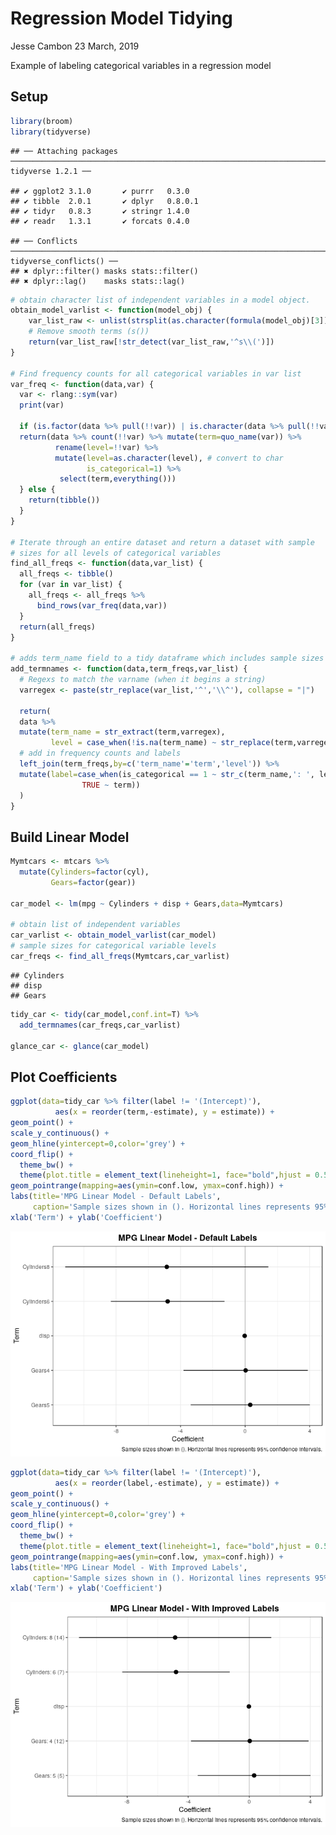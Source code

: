 Regression Model Tidying
================
Jesse Cambon
23 March, 2019

Example of labeling categorical variables in a regression model

## Setup

``` r
library(broom)
library(tidyverse)
```

    ## ── Attaching packages ───────────────────────────────────────────────────────────────────────────────────────── tidyverse 1.2.1 ──

    ## ✔ ggplot2 3.1.0       ✔ purrr   0.3.0  
    ## ✔ tibble  2.0.1       ✔ dplyr   0.8.0.1
    ## ✔ tidyr   0.8.3       ✔ stringr 1.4.0  
    ## ✔ readr   1.3.1       ✔ forcats 0.4.0

    ## ── Conflicts ──────────────────────────────────────────────────────────────────────────────────────────── tidyverse_conflicts() ──
    ## ✖ dplyr::filter() masks stats::filter()
    ## ✖ dplyr::lag()    masks stats::lag()

``` r
# obtain character list of independent variables in a model object. 
obtain_model_varlist <- function(model_obj) {
    var_list_raw <- unlist(strsplit(as.character(formula(model_obj)[3]),split=' \\+ '))
    # Remove smooth terms (s())
    return(var_list_raw[!str_detect(var_list_raw,'^s\\(')])
}

# Find frequency counts for all categorical variables in var list
var_freq <- function(data,var) {
  var <- rlang::sym(var)
  print(var)

  if (is.factor(data %>% pull(!!var)) | is.character(data %>% pull(!!var))) {
  return(data %>% count(!!var) %>% mutate(term=quo_name(var)) %>%
          rename(level=!!var) %>%
          mutate(level=as.character(level), # convert to char
                 is_categorical=1) %>%
           select(term,everything()))
  } else {
    return(tibble())
  }
}

# Iterate through an entire dataset and return a dataset with sample
# sizes for all levels of categorical variables
find_all_freqs <- function(data,var_list) {
  all_freqs <- tibble()
  for (var in var_list) {
    all_freqs <- all_freqs %>%
      bind_rows(var_freq(data,var))
  }
  return(all_freqs)
}

# adds term_name field to a tidy dataframe which includes sample sizes
add_termnames <- function(data,term_freqs,var_list) {
  # Regexs to match the varname (when it begins a string)
  varregex <- paste(str_replace(var_list,'^','\\^'), collapse = "|")

  return(
  data %>%
  mutate(term_name = str_extract(term,varregex),
         level = case_when(!is.na(term_name) ~ str_replace(term,varregex,""))) %>%
  # add in frequency counts and labels
  left_join(term_freqs,by=c('term_name'='term','level')) %>%
  mutate(label=case_when(is_categorical == 1 ~ str_c(term_name,': ', level,' (',scales::comma(n),')'),
                TRUE ~ term))
  )
}
```

## Build Linear Model

``` r
Mymtcars <- mtcars %>%
  mutate(Cylinders=factor(cyl),
         Gears=factor(gear))

car_model <- lm(mpg ~ Cylinders + disp + Gears,data=Mymtcars)

# obtain list of independent variables 
car_varlist <- obtain_model_varlist(car_model)
# sample sizes for categorical variable levels
car_freqs <- find_all_freqs(Mymtcars,car_varlist)
```

    ## Cylinders
    ## disp
    ## Gears

``` r
tidy_car <- tidy(car_model,conf.int=T) %>%
  add_termnames(car_freqs,car_varlist)

glance_car <- glance(car_model)
```

## Plot Coefficients

``` r
ggplot(data=tidy_car %>% filter(label != '(Intercept)'),
          aes(x = reorder(term,-estimate), y = estimate)) +
geom_point() +
scale_y_continuous() +
geom_hline(yintercept=0,color='grey') +
coord_flip() +
  theme_bw() +
  theme(plot.title = element_text(lineheight=1, face="bold",hjust = 0.5)) +
geom_pointrange(mapping=aes(ymin=conf.low, ymax=conf.high)) + 
labs(title='MPG Linear Model - Default Labels',
     caption='Sample sizes shown in (). Horizontal lines represents 95% confidence intervals.') +
xlab('Term') + ylab('Coefficient')
```

![](Regression_Model_Tidying_files/figure-gfm/unnamed-chunk-3-1.png)<!-- -->

``` r
ggplot(data=tidy_car %>% filter(label != '(Intercept)'),
          aes(x = reorder(label,-estimate), y = estimate)) +
geom_point() +
scale_y_continuous() +
geom_hline(yintercept=0,color='grey') +
coord_flip() +
  theme_bw() +
  theme(plot.title = element_text(lineheight=1, face="bold",hjust = 0.5)) +
geom_pointrange(mapping=aes(ymin=conf.low, ymax=conf.high)) + 
labs(title='MPG Linear Model - With Improved Labels',
     caption='Sample sizes shown in (). Horizontal lines represents 95% confidence intervals.') +
xlab('Term') + ylab('Coefficient')
```

![](Regression_Model_Tidying_files/figure-gfm/unnamed-chunk-3-2.png)<!-- -->
